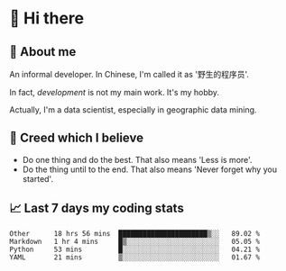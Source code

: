 # 👋 Hi there

## :speech_balloon: About me

An informal developer. In Chinese, I'm called it as '野生的程序员'.

In fact, _development_ is not my main work. It's my hobby.

Actually, I'm a data scientist, especially in geographic data mining.

## :see_no_evil: Creed which I believe

- Do one thing and do the best. That also means 'Less is more'.
- Do the thing until to the end. That also means 'Never forget why you started'.

## :chart_with_upwards_trend: Last 7 days my coding stats

<!--START_SECTION:waka-->
```text
Other      18 hrs 56 mins  ██████████████████████▒░░   89.02 % 
Markdown   1 hr 4 mins     █▒░░░░░░░░░░░░░░░░░░░░░░░   05.05 % 
Python     53 mins         █░░░░░░░░░░░░░░░░░░░░░░░░   04.21 % 
YAML       21 mins         ▒░░░░░░░░░░░░░░░░░░░░░░░░   01.67 % 
```
<!--END_SECTION:waka-->
